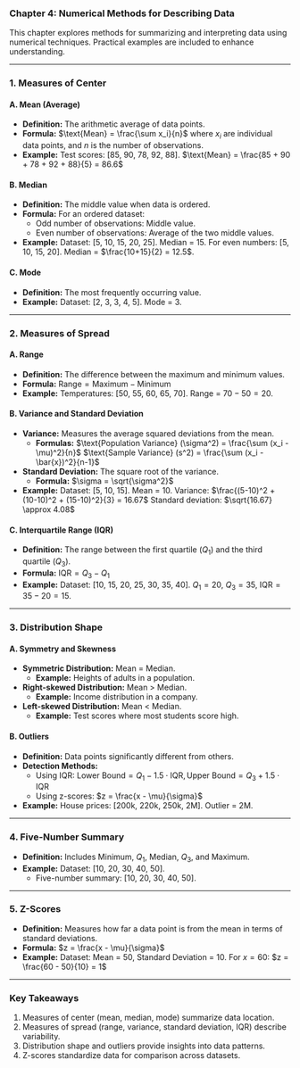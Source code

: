 ### **Chapter 4: Numerical Methods for Describing Data**

This chapter explores methods for summarizing and interpreting data using numerical techniques. Practical examples are included to enhance understanding.

---

### **1. Measures of Center**

#### **A. Mean (Average)**

- **Definition:** The arithmetic average of data points.
- **Formula:**
  $\text{Mean} = \frac{\sum x_i}{n}$
  where $x_i$ are individual data points, and $n$ is the number of observations.
- **Example:** Test scores: [85, 90, 78, 92, 88].
  $\text{Mean} = \frac{85 + 90 + 78 + 92 + 88}{5} = 86.6$

#### **B. Median**

- **Definition:** The middle value when data is ordered.
- **Formula:** For an ordered dataset:
  - Odd number of observations: Middle value.
  - Even number of observations: Average of the two middle values.
- **Example:** Dataset: [5, 10, 15, 20, 25]. Median = 15.
  For even numbers: [5, 10, 15, 20]. Median = $\frac{10+15}{2} = 12.5$.

#### **C. Mode**

- **Definition:** The most frequently occurring value.
- **Example:** Dataset: [2, 3, 3, 4, 5]. Mode = 3.

---

### **2. Measures of Spread**

#### **A. Range**

- **Definition:** The difference between the maximum and minimum values.
- **Formula:**
  $\text{Range} = \text{Maximum} - \text{Minimum}$
- **Example:** Temperatures: [50, 55, 60, 65, 70]. Range = $70 - 50 = 20$.

#### **B. Variance and Standard Deviation**

- **Variance:** Measures the average squared deviations from the mean.
  - **Formulas:**
    $\text{Population Variance} (\sigma^2) = \frac{\sum (x_i - \mu)^2}{n}$
    $\text{Sample Variance} (s^2) = \frac{\sum (x_i - \bar{x})^2}{n-1}$
- **Standard Deviation:** The square root of the variance.
  - **Formula:**
    $\sigma = \sqrt{\sigma^2}$
- **Example:** Dataset: [5, 10, 15]. Mean = 10.
  Variance:
  $\frac{(5-10)^2 + (10-10)^2 + (15-10)^2}{3} = 16.67$
  Standard deviation:
  $\sqrt{16.67} \approx 4.08$

#### **C. Interquartile Range (IQR)**

- **Definition:** The range between the first quartile ($Q_1$) and the third quartile ($Q_3$).
- **Formula:**
  $\text{IQR} = Q_3 - Q_1$
- **Example:** Dataset: [10, 15, 20, 25, 30, 35, 40].
  $Q_1 = 20$, $Q_3 = 35$, $\text{IQR} = 35 - 20 = 15$.

---

### **3. Distribution Shape**

#### **A. Symmetry and Skewness**

- **Symmetric Distribution:** Mean = Median.
  - **Example:** Heights of adults in a population.
- **Right-skewed Distribution:** Mean > Median.
  - **Example:** Income distribution in a company.
- **Left-skewed Distribution:** Mean < Median.
  - **Example:** Test scores where most students score high.

#### **B. Outliers**

- **Definition:** Data points significantly different from others.
- **Detection Methods:**
  - Using IQR:
    $\text{Lower Bound} = Q_1 - 1.5 \cdot \text{IQR}, \text{Upper Bound} = Q_3 + 1.5 \cdot \text{IQR}$
  - Using z-scores:
    $z = \frac{x - \mu}{\sigma}$
- **Example:** House prices: [200k, 220k, 250k, 2M]. Outlier = 2M.

---

### **4. Five-Number Summary**

- **Definition:** Includes Minimum, $Q_1$, Median, $Q_3$, and Maximum.
- **Example:** Dataset: [10, 20, 30, 40, 50].
  - Five-number summary: [10, 20, 30, 40, 50].

---

### **5. Z-Scores**

- **Definition:** Measures how far a data point is from the mean in terms of standard deviations.
- **Formula:**
  $z = \frac{x - \mu}{\sigma}$
- **Example:** Dataset: Mean = 50, Standard Deviation = 10. For $x = 60$:
  $z = \frac{60 - 50}{10} = 1$

---

### **Key Takeaways**

1. Measures of center (mean, median, mode) summarize data location.
2. Measures of spread (range, variance, standard deviation, IQR) describe variability.
3. Distribution shape and outliers provide insights into data patterns.
4. Z-scores standardize data for comparison across datasets.

